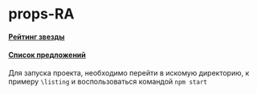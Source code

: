# props-RA

#### [Рейтинг звезды](https://github.com/blackseliger/props-RA/tree/main/films)
#### [Список предложений](https://github.com/blackseliger/props-RA/tree/main/listing)

  

Для запуска проекта, необходимо перейти в искомую директорию, к примеру `\listing` и воспользоваться командой `npm start` 
